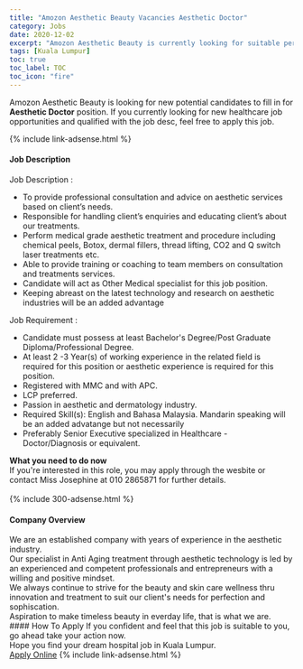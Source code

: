 ```yaml
---
title: "Amozon Aesthetic Beauty Vacancies Aesthetic Doctor" 
category: Jobs 
date: 2020-12-02 
excerpt: "Amozon Aesthetic Beauty is currently looking for suitable person to fill in the Aesthetic Doctor which positioned at Kuala Lumpur" 
tags: [Kuala Lumpur] 
toc: true 
toc_label: TOC 
toc_icon: "fire" 
--- 
```


<p>Amozon Aesthetic Beauty is looking for new potential candidates to fill in for <b>Aesthetic Doctor</b> position. If you currently looking for new healthcare job opportunities and qualified with the job desc, feel free to apply this job.
</p>{% include link-adsense.html %} 
<div><div><div><h4>Job Description</h4></div></div><div><div><span><div><div>Job Description :</div><ul><li>To provide professional consultation and advice on aesthetic services based on client&#8217;s needs.</li><li>Responsible for handling client&#8217;s enquiries and educating client&#8217;s about our treatments.</li><li>Perform medical grade aesthetic treatment and procedure including chemical peels,&#160;Botox, dermal fillers, thread lifting, CO2 and Q switch laser treatments etc.</li><li>Able to provide training or coaching to team members on consultation and treatments&#160;services.</li><li>Candidate will act as Other Medical specialist for this job position.</li><li>Keeping abreast on the latest technology and research on aesthetic industries will be an added advantage</li></ul><div>Job Requirement :</div><ul><li>Candidate must possess at least Bachelor's Degree/Post Graduate Diploma/Professional Degree.</li><li>At least 2 -3 Year(s) of working experience in the related field is required for this position or aesthetic experience is required for this position.</li><li>Registered with MMC and with APC.</li><li>LCP preferred.</li><li>Passion in aesthetic and dermatology industry.</li><li>Required Skill(s): English and Bahasa Malaysia. Mandarin speaking will be an added advatange but not necessarily</li><li>Preferably Senior Executive specialized in Healthcare - Doctor/Diagnosis or equivalent.</li></ul><div><strong>What you need to do now</strong><br>If you're interested in this role, you may apply through the wesbite or contact Miss Josephine at 010 2865871 for further details.<br>&#160;</div></div></span></div></div></div> 
{% include 300-adsense.html %} 
<div><div><div><h4>Company Overview</h4></div></div><div><div><span><div><div>We are an established company with years of experience in the aesthetic industry.</div>
<div>Our specialist in Anti Aging treatment through aesthetic technology is led by an experienced and competent professionals and entrepreneurs with a willing and positive mindset.&#160; &#160;</div>
<div>We always continue to strive for the beauty and skin care wellness thru innovation and treatment to suit our client's needs for perfection and sophiscation.</div>
<div>Aspiration to make timeless beauty in everday life, that is what we are.</div></div></span></div></div></div> 
#### How To Apply 
If you confident and feel that this job is suitable to you, go ahead take your action now. <br/> 
Hope you find your dream hospital job in Kuala Lumpur. <br/> 
<a href="https://www.jobstreet.com.my/en/job/aesthetic-doctor-4421647?jobId=jobstreet-my-job-4421647&sectionRank=25&token=0~20e28f80-b4ba-4879-9203-766f991aea16&fr=SRP%20View%20In%20New%20Ta" class="btn btn--warning" target="_blank" rel="nofollow noopenner">Apply Online</a> 
{% include link-adsense.html %} 